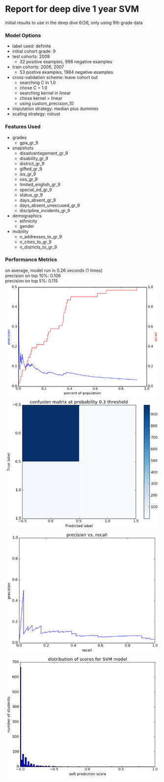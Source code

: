 # Report for deep dive 1 year SVM
initial results to use in the deep dive 6/26, only using 9th grade data

### Model Options
* label used: definite
* initial cohort grade: 9
* test cohorts: 2008
	 * 32 positive examples, 998 negative examples
* train cohorts: 2006, 2007
	 * 53 postive examples, 1984 negative examples
* cross-validation scheme: leave cohort out
	 * searching C in 1.0
	 * chose C = 1.0
	 * searching kernel in linear
	 * chose kernel = linear
	 * using custom_precision_10
* imputation strategy: median plus dummies
* scaling strategy: robust

### Features Used
* grades
	 * gpa_gr_9
* snapshots
	 * disadvantagement_gr_9
	 * disability_gr_9
	 * district_gr_9
	 * gifted_gr_9
	 * iss_gr_9
	 * oss_gr_9
	 * limited_english_gr_9
	 * special_ed_gr_9
	 * status_gr_9
	 * days_absent_gr_9
	 * days_absent_unexcused_gr_9
	 * discipline_incidents_gr_9
* demographics
	 * ethnicity
	 * gender
* mobility
	 * n_addresses_to_gr_9
	 * n_cities_to_gr_9
	 * n_districts_to_gr_9

### Performance Metrics
on average, model run in 0.26 seconds (1 times) <br/>precision on top 10%: 0.106 <br/>precision on top 5%: 0.115 <br/>![./figs/deep_dive_1_year_SVM_precision_recall_at_k.png](deep_dive_1_year_SVM_precision_recall_at_k.png)
![./figs/deep_dive_1_year_SVM_confusion_mat_0.3.png](deep_dive_1_year_SVM_confusion_mat_0.3.png)
![./figs/deep_dive_1_year_SVM_pr_vs_threshold.png](deep_dive_1_year_SVM_pr_vs_threshold.png)
![./figs/deep_dive_1_year_SVM_score_dist.png](deep_dive_1_year_SVM_score_dist.png)
